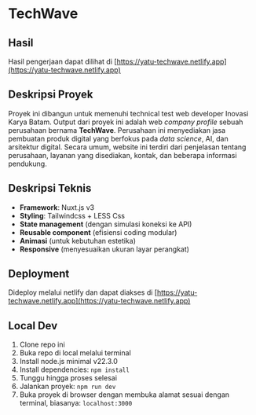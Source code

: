 # TechWave

## Hasil
Hasil pengerjaan dapat dilihat di [https://yatu-techwave.netlify.app](https://yatu-techwave.netlify.app)

## Deskripsi Proyek
Proyek ini dibangun untuk memenuhi technical test web developer Inovasi Karya Batam. Output dari proyek ini adalah web *company profile* sebuah perusahaan bernama **TechWave**. Perusahaan ini menyediakan jasa pembuatan produk digital yang berfokus pada *data science*, AI, dan arsitektur digital. Secara umum, website ini terdiri dari penjelasan tentang perusahaan, layanan yang disediakan, kontak, dan beberapa informasi pendukung.

## Deskripsi Teknis
- **Framework**: Nuxt.js v3
- **Styling**: Tailwindcss + LESS Css
- **State management** (dengan simulasi koneksi ke API)
- **Reusable component** (efisiensi coding modular)
- **Animasi** (untuk kebutuhan estetika)
- **Responsive** (menyesuaikan ukuran layar perangkat)

## Deployment
Dideploy melalui netlify dan dapat diakses di [https://yatu-techwave.netlify.app](https://yatu-techwave.netlify.app)

## Local Dev
1. Clone repo ini
2. Buka repo di local melalui terminal
3. Install node.js minimal v22.3.0
4. Install dependencies: `npm install`
5. Tunggu hingga proses selesai
6. Jalankan proyek: `npm run dev`
7. Buka proyek di browser dengan membuka alamat sesuai dengan terminal, biasanya: `localhost:3000`